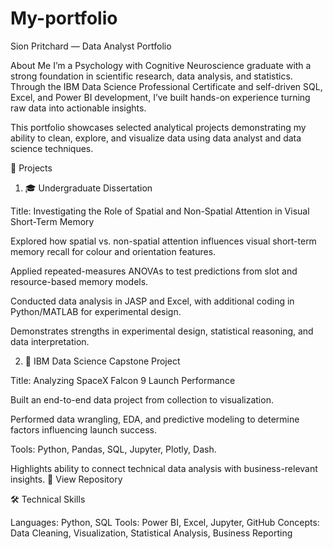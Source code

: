# My-portfolio
Sion Pritchard — Data Analyst Portfolio

 About Me
I’m a Psychology with Cognitive Neuroscience graduate with a strong foundation in scientific research, data analysis, and statistics.
Through the IBM Data Science Professional Certificate and self-driven SQL, Excel, and Power BI development, I’ve built hands-on experience turning raw data into actionable insights.

This portfolio showcases selected analytical projects demonstrating my ability to clean, explore, and visualize data using data analyst and data science techniques.

📂 Projects
1. 🎓 Undergraduate Dissertation

Title: Investigating the Role of Spatial and Non-Spatial Attention in Visual Short-Term Memory

Explored how spatial vs. non-spatial attention influences visual short-term memory recall for colour and orientation features.

Applied repeated-measures ANOVAs to test predictions from slot and resource-based memory models.

Conducted data analysis in JASP and Excel, with additional coding in Python/MATLAB for experimental design.

Demonstrates strengths in experimental design, statistical reasoning, and data interpretation.

2. 💼 IBM Data Science Capstone Project

Title: Analyzing SpaceX Falcon 9 Launch Performance

Built an end-to-end data project from collection to visualization.

Performed data wrangling, EDA, and predictive modeling to determine factors influencing launch success.

Tools: Python, Pandas, SQL, Jupyter, Plotly, Dash.

Highlights ability to connect technical data analysis with business-relevant insights.
🔗 View Repository

🛠️ Technical Skills

Languages: Python, SQL
Tools: Power BI, Excel, Jupyter, GitHub
Concepts: Data Cleaning, Visualization, Statistical Analysis, Business Reporting
